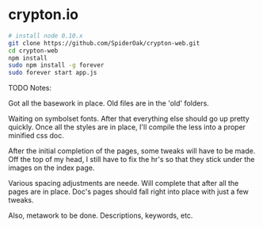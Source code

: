 # crypton.io

````bash
# install node 0.10.x
git clone https://github.com/SpiderOak/crypton-web.git
cd crypton-web
npm install
sudo npm install -g forever
sudo forever start app.js
````

TODO Notes:

Got all the basework in place.
Old files are in the 'old' folders.

Waiting on symbolset fonts. After that everything else should go up pretty quickly.
Once all the styles are in place, I'll compile the less into a proper minified css doc.

After the initial completion of the pages, some tweaks will have to be made.
Off the top of my head, I still have to fix the hr's so that they stick under the images on the index page.

Various spacing adjustments are neede. Will complete that after all the pages are in place.
Doc's pages should fall right into place with just a few tweaks.

Also, metawork to be done. Descriptions, keywords, etc.
